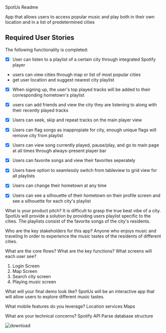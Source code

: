 
SpotUs Readme

App that allows users to access popular music and play both in their own location and in a list of predetermined cities



## Required User Stories

The following functionality is completed:

- [x] User can listen to a playlist of a certain city through integrated Spotify player
- users can view cities through map or list of most popular cities 
- get user location and suggest nearest city playlist
- [x] When signing up, the user's top played tracks will be added to their corresponding hometown's playlist
- [x] users can add friends and view the city they are listening to along with their recently played tracks
- [x] Users can seek, skip and repeat tracks on the main player view
- [x] Users can flag songs as inappropiate for city, enough unique flags will remove city from playlist
- [x] Users can view song currently played, pause/play, and go to main page at all times through always-present player bar
- [x] Users can favorite songs and view their favorites seperately
- [x] Users have option to seamlessly switch from tableview to grid view for all playlists
- [x] Users can change their hometown at any time
- [x] Users can see a silhouette of their hometown on their profile screen and see a silhouette for each city's playlist 


What is your product pitch?
    It is difficult to grasp the true beat vibe of a city. SpotUs will provide a solution by providing users playlist specific  to the cities. The playlists consist of the favorite songs of the city's residents.
  
Who are the key stakeholders for this app?
  Anyone who enjoys music and traveling
  In order to experience the music tastes of the residents of different cities.

What are the core flows?
  What are the key functions?
  What screens will each user see?
  1. Login Screen
  2. Map Screen
  3. Search city screen
  4. Playing music screen
  
What will your final demo look like?
  SpotUs will be an interactive app that will allow users to explore different music tastes.

What mobile features do you leverage?
  Location services
  Maps

  
What are your technical concerns?
  Spotify API
  Parse database structure
  
  ![download](https://user-images.githubusercontent.com/37446660/42716565-fa9d4808-86b0-11e8-9258-62207da11f30.jpg)
